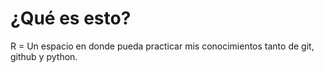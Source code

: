 # ¿Qué es esto?

R = Un espacio en donde pueda practicar mis conocimientos tanto de git, github y python. 

